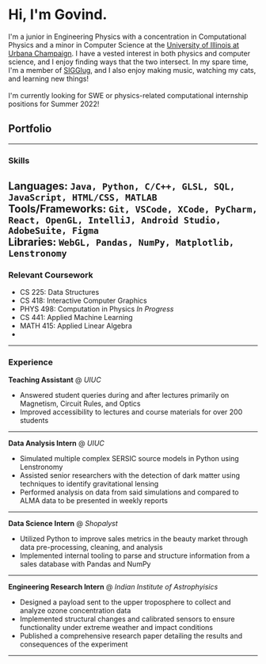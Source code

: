 # Hi, I'm Govind.
I'm a junior in Engineering Physics with a concentration in Computational Physics and a minor in Computer Science at the [University of Illinois at Urbana Champaign](https://illinois.edu). I have a vested interest in both physics and computer science, and I enjoy finding ways that the two intersect. In my spare time, I'm a member of [SIGGlug](https://acm.illinois.edu/sigs), and I also enjoy making music, watching my cats, and learning new things!
<br><br>
I'm currently looking for SWE or physics-related computational internship positions for Summer 2022! 

## Portfolio


---

### Skills
**Languages:** `Java, Python, C/C++, GLSL, SQL, JavaScript, HTML/CSS, MATLAB`
<br>
**Tools/Frameworks:** `Git, VSCode, XCode, PyCharm, React, OpenGL, IntelliJ, Android Studio, AdobeSuite, Figma`
<br>
**Libraries:** `WebGL, Pandas, NumPy, Matplotlib, Lenstronomy`
---

### Relevant Coursework
 - CS 225: Data Structures <br>
 - CS 418: Interactive Computer Graphics <br>
 - PHYS 498: Computation in Physics _In Progress_ <br>
 - CS 441: Applied Machine Learning <br>
 - MATH 415: Applied Linear Algebra
 - 
--- 

### Experience

**Teaching Assistant** @ _UIUC_
<br>
 - Answered student queries during and after lectures primarily on Magnetism, Circuit Rules, and Optics
 - Improved accessibility to lectures and course materials for over 200 students

---
**Data Analysis Intern** @ _UIUC_
<br>
 - Simulated multiple complex SERSIC source models in Python using Lenstronomy
 - Assisted senior researchers with the detection of dark matter using techniques to identify gravitational lensing
 - Performed analysis on data from said simulations and compared to ALMA data to be presented in weekly reports

---
**Data Science Intern** @ _Shopalyst_
<br>
 - Utilized Python to improve sales metrics in the beauty market through data pre-processing, cleaning, and analysis
 - Implemented internal tooling to parse and structure information from a sales database with Pandas and NumPy

---
**Engineering Research Intern** @ _Indian Institute of Astrophyisics_
<br>
 - Designed a payload sent to the upper troposphere to collect and analyze ozone concentration data
 - Implemented structural changes and calibrated sensors to ensure functionality under extreme weather and impact conditions
 - Published a comprehensive research paper detailing the results and consequences of the experiment

---
